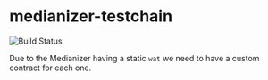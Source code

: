 # medianizer-testchain
![Build Status](https://github.com/makerdao/testchain-medians/actions/workflows/.github/workflows/tests.yaml/badge.svg?branch=master)

Due to the Medianizer having a static `wat` we need to have a custom contract for each one.
